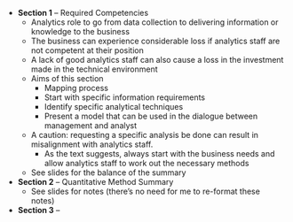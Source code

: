 -   **Section 1** – Required Competencies
    -   Analytics role to go from data collection to delivering
        information or knowledge to the business
    -   The business can experience considerable loss if analytics staff
        are not competent at their position
    -   A lack of good analytics staff can also cause a loss in the
        investment made in the technical environment
    -   Aims of this section
        -   Mapping process
        -   Start with specific information requirements
        -   Identify specific analytical techniques
        -   Present a model that can be used in the dialogue between
            management and analyst
    -   A caution: requesting a specific analysis be done can result in
        misalignment with analytics staff.
        -   As the text suggests, always start with the business needs
            and allow analytics staff to work out the necessary methods
    -   See slides for the balance of the summary
-   **Section 2** – Quantitative Method Summary
    -   See slides for notes (there’s no need for me to re-format these
        notes)
-   **Section 3** –

